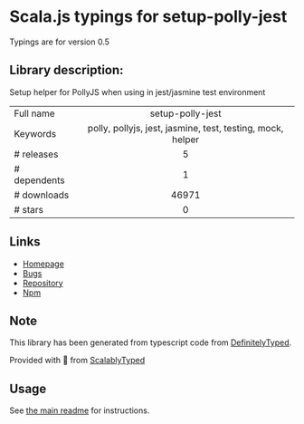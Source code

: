 
# Scala.js typings for setup-polly-jest

Typings are for version 0.5

## Library description:
Setup helper for PollyJS when using in jest/jasmine test environment

|                    |                 |
| ------------------ | :-------------: |
| Full name          | setup-polly-jest |
| Keywords           | polly, pollyjs, jest, jasmine, test, testing, mock, helper |
| # releases         | 5 |
| # dependents       | 1 |
| # downloads        | 46971 |
| # stars            | 0 |

## Links
- [Homepage](https://github.com/gribnoysup/setup-polly-jest#readme)
- [Bugs](https://github.com/gribnoysup/setup-polly-jest/issues)
- [Repository](https://github.com/gribnoysup/setup-polly-jest)
- [Npm](https://www.npmjs.com/package/setup-polly-jest)
    


## Note
This library has been generated from typescript code from [DefinitelyTyped](https://definitelytyped.org).

Provided with :purple_heart: from [ScalablyTyped](https://github.com/oyvindberg/ScalablyTyped)

## Usage
See [the main readme](../../readme.md) for instructions.


